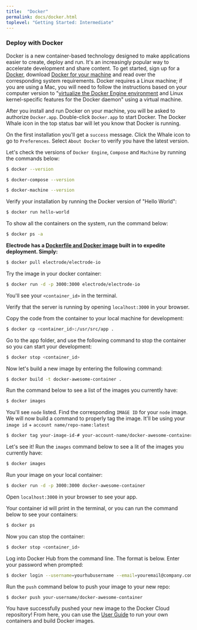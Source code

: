 ```yaml
---
title:  "Docker"
permalink: docs/docker.html
toplevel: "Getting Started: Intermediate"
---
```


### Deploy with Docker

Docker is a new container-based technology designed to make applications easier
to create, deploy and run. It's an increasingly popular way to accelerate
development and share content. To get started, sign up for a [Docker], download
[Docker for your machine] and read over the corresponding system requirements.
Docker requires a Linux machine; if you are using a Mac, you will need to follow
the instructions based on your computer version to "[virtualize the Docker
Engine environment] and Linux kernel-specific features for the Docker daemon"
using a virtual machine.

After you install and run Docker on your machine, you will be asked to authorize
`Docker.app`. Double-click `Docker.app` to start Docker. The Docker Whale icon
in the top status bar will let you know that Docker is running.

On the first installation you'll get a `success` message. Click the Whale icon
to go to `Preferences`. Select `About Docker` to verify you have the latest
version.

Let's check the versions of `Docker Engine`, `Compose` and `Machine` by running
the commands below:

```bash
$ docker --version

$ docker-compose --version

$ docker-machine --version
```

Verify your installation by running the Docker version of "Hello World":

```bash
$ docker run hello-world
```

To show all the containers on the system, run the command below:

```bash
$ docker ps -a
```

**Electrode has a [Dockerfile and Docker image] built in to expedite deployment.
Simply:**

```bash
$ docker pull electrode/electrode-io
```

Try the image in your docker container:

```bash
$ docker run -d -p 3000:3000 electrode/electrode-io
```

You'll see your `<container_id>` in the terminal.

Verify that the server is running by opening `localhost:3000` in your browser.

Copy the code from the container to your local machine for development:

```bash
$ docker cp <container_id>:/usr/src/app .
```

Go to the app folder, and use the following command to stop the container so you
can start your development:

```bash
$ docker stop <container_id>
```

Now let's build a new image by entering the following command:

```bash
$ docker build -t docker-awesome-container .
```

Run the command below to see a list of the images you currently have:

```bash
$ docker images
```

You'll see `node` listed. Find the corresponding `IMAGE ID` for your `node`
image. We will now build a command to properly tag the image. It'll be using
your `image id` + `account name/repo-name:latest`

```bash
$ docker tag your-image-id-# your-account-name/docker-awesome-container:latest
```

Let's see it! Run the `images` command below to see a lit of the images you
currently have:

```bash
$ docker images
```

Run your image on your local container:

```bash
$ docker run -d -p 3000:3000 docker-awesome-container
```

Open `localhost:3000` in your browser to see your app.

Your container id will print in the terminal, or you can run the command below
to see your containers:

```bash
$ docker ps
```

Now you can stop the container:

```bash
$ docker stop <container_id>
```

Log into Docker Hub from the command line. The format is below. Enter your
password when prompted:

```bash
$ docker login --username=yourhubusername --email=youremail@company.com
```

Run the `push` command below to push your image to your new repo:

```bash
$ docker push your-username/docker-awesome-container
```

You have successfully pushed your new image to the Docker Cloud repository! From
here, you can use the [User Guide] to run your own containers and build Docker
images.

[Docker]: https://cloud.docker.com
[Docker for your machine]: https://www.docker.com/products/docker
[virtualize the Docker Engine environment]: https://docs.docker.com/engine/installation/mac/#/docker-for-mac
[Dockerfile and Docker image]: https://hub.docker.com/r/electrode/electrode-io/
[User Guide]: https://docs.docker.com/engine/userguide/intro/
